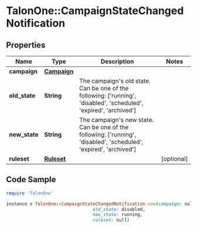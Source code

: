 # TalonOne::CampaignStateChangedNotification

## Properties

Name | Type | Description | Notes
------------ | ------------- | ------------- | -------------
**campaign** | [**Campaign**](Campaign.md) |  | 
**old_state** | **String** | The campaign&#39;s old state. Can be one of the following: [&#39;running&#39;, &#39;disabled&#39;, &#39;scheduled&#39;, &#39;expired&#39;, &#39;archived&#39;]  | 
**new_state** | **String** | The campaign&#39;s new state. Can be one of the following: [&#39;running&#39;, &#39;disabled&#39;, &#39;scheduled&#39;, &#39;expired&#39;, &#39;archived&#39;]  | 
**ruleset** | [**Ruleset**](Ruleset.md) |  | [optional] 

## Code Sample

```ruby
require 'TalonOne'

instance = TalonOne::CampaignStateChangedNotification.new(campaign: null,
                                 old_state: disabled,
                                 new_state: running,
                                 ruleset: null)
```


